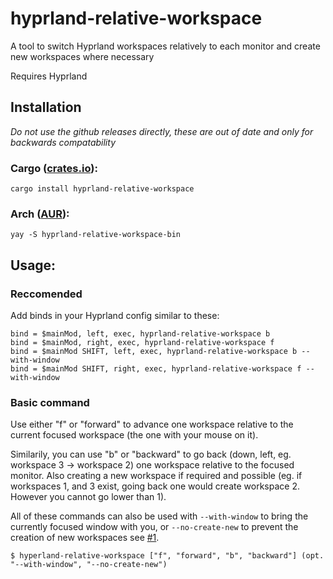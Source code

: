 # hyprland-relative-workspace

A tool to switch Hyprland workspaces relatively to each monitor and create new workspaces where necessary

Requires Hyprland

## Installation
_Do not use the github releases directly, these are out of date and only for backwards compatability_

### Cargo ([crates.io](https://crates.io/crates/hyprland-relative-workspace)):
```
cargo install hyprland-relative-workspace
```

### Arch ([AUR](https://aur.archlinux.org/packages/hyprland-relative-workspace-bin)):
```
yay -S hyprland-relative-workspace-bin
```

## Usage:

### Reccomended

Add binds in your Hyprland config similar to these:
```Properties
bind = $mainMod, left, exec, hyprland-relative-workspace b
bind = $mainMod, right, exec, hyprland-relative-workspace f
bind = $mainMod SHIFT, left, exec, hyprland-relative-workspace b --with-window
bind = $mainMod SHIFT, right, exec, hyprland-relative-workspace f --with-window
```

### Basic command

Use either "f" or "forward" to advance one workspace relative to the current focused workspace (the one with your mouse on it).

Similarily, you can use "b" or "backward" to go back (down, left, eg. workspace 3 -> workspace 2) one workspace relative to the focused monitor. Also creating a new workspace if required and possible (eg. if workspaces 1, and 3 exist, going back one would create workspace 2. However you cannot go lower than 1).

All of these commands can also be used with ``--with-window`` to bring the currently focused window with you, or ``--no-create-new`` to prevent the creation of new workspaces see [#1](https://github.com/CheesyPhoenix/hyprland-relative-workspace/issues/1).

```
$ hyperland-relative-workspace ["f", "forward", "b", "backward"] (opt. "--with-window", "--no-create-new")
```
